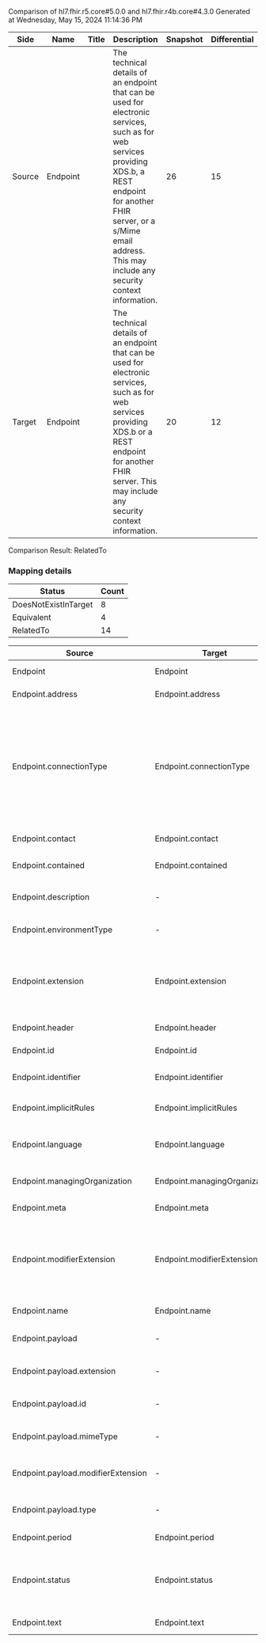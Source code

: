Comparison of hl7.fhir.r5.core#5.0.0 and hl7.fhir.r4b.core#4.3.0
Generated at Wednesday, May 15, 2024 11:14:36 PM

| Side | Name | Title | Description | Snapshot | Differential |
| --- | --- | --- | --- | --- | --- |
| Source | Endpoint |  | The technical details of an endpoint that can be used for electronic services, such as for web services providing XDS.b, a REST endpoint for another FHIR server, or a s/Mime email address. This may include any security context information. | 26 | 15 |
| Target | Endpoint |  | The technical details of an endpoint that can be used for electronic services, such as for web services providing XDS.b or a REST endpoint for another FHIR server. This may include any security context information. | 20 | 12 |


Comparison Result: RelatedTo


### Mapping details

| Status | Count |
| ------ | ----- |
DoesNotExistInTarget | 8 |
Equivalent | 4 |
RelatedTo | 14 |


| Source | Target | Status | Message |
| ------ | ------ | ------ | ------- |
| Endpoint | Endpoint | Equivalent | R5 `Endpoint` maps as Equivalent to R4B `Endpoint` |
| Endpoint.address | Endpoint.address | Equivalent | R5 `Endpoint.address` maps as Equivalent to R4B `Endpoint.address` |
| Endpoint.connectionType | Endpoint.connectionType | RelatedTo | R5 `Endpoint.connectionType` maps as RelatedTo to R4B `Endpoint.connectionType` - connectionType changed from array to scalar (max cardinality from * to 1); connectionType changed the binding strength from Example to Extensible; connectionType has change due to type change: R5 connectionType CodeableConcept has no equivalent or mapped type in R4B connectionType |
| Endpoint.contact | Endpoint.contact | Equivalent | R5 `Endpoint.contact` maps as Equivalent to R4B `Endpoint.contact` |
| Endpoint.contained | Endpoint.contained | Equivalent | R5 `Endpoint.contained` maps as Equivalent to R4B `Endpoint.contained` |
| Endpoint.description | - | DoesNotExistInTarget | R5 `Endpoint.description` does not appear in the target and has no mapping for `Endpoint`. |
| Endpoint.environmentType | - | DoesNotExistInTarget | R5 `Endpoint.environmentType` does not appear in the target and has no mapping for `Endpoint`. |
| Endpoint.extension | Endpoint.extension | SourceIsBroaderThanTarget | R5 `Endpoint.extension` maps as SourceIsBroaderThanTarget to R4B `Endpoint.extension` - extension has change due to type change: R5 `extension` `Extension` maps as SourceIsBroaderThanTarget for R4B `extension` |
| Endpoint.header | Endpoint.header | Equivalent | R5 `Endpoint.header` maps as Equivalent to R4B `Endpoint.header` |
| Endpoint.id | Endpoint.id | Equivalent | R5 `Endpoint.id` maps as Equivalent to R4B `Endpoint.id` |
| Endpoint.identifier | Endpoint.identifier | Equivalent | R5 `Endpoint.identifier` maps as Equivalent to R4B `Endpoint.identifier` |
| Endpoint.implicitRules | Endpoint.implicitRules | Equivalent | R5 `Endpoint.implicitRules` maps as Equivalent to R4B `Endpoint.implicitRules` |
| Endpoint.language | Endpoint.language | RelatedTo | R5 `Endpoint.language` maps as RelatedTo to R4B `Endpoint.language` - language changed the binding strength from Required to Preferred |
| Endpoint.managingOrganization | Endpoint.managingOrganization | Equivalent | R5 `Endpoint.managingOrganization` maps as Equivalent to R4B `Endpoint.managingOrganization` |
| Endpoint.meta | Endpoint.meta | Equivalent | R5 `Endpoint.meta` maps as Equivalent to R4B `Endpoint.meta` |
| Endpoint.modifierExtension | Endpoint.modifierExtension | SourceIsBroaderThanTarget | R5 `Endpoint.modifierExtension` maps as SourceIsBroaderThanTarget to R4B `Endpoint.modifierExtension` - modifierExtension has change due to type change: R5 `modifierExtension` `Extension` maps as SourceIsBroaderThanTarget for R4B `modifierExtension` |
| Endpoint.name | Endpoint.name | Equivalent | R5 `Endpoint.name` maps as Equivalent to R4B `Endpoint.name` |
| Endpoint.payload | - | DoesNotExistInTarget | R5 `Endpoint.payload` does not appear in the target and has no mapping for `Endpoint`. |
| Endpoint.payload.extension | - | DoesNotExistInTarget | R5 `Endpoint.payload.extension` does not appear in the target and has no mapping for `Endpoint`. |
| Endpoint.payload.id | - | DoesNotExistInTarget | R5 `Endpoint.payload.id` does not appear in the target and has no mapping for `Endpoint`. |
| Endpoint.payload.mimeType | - | DoesNotExistInTarget | R5 `Endpoint.payload.mimeType` does not appear in the target and has no mapping for `Endpoint`. |
| Endpoint.payload.modifierExtension | - | DoesNotExistInTarget | R5 `Endpoint.payload.modifierExtension` does not appear in the target and has no mapping for `Endpoint`. |
| Endpoint.payload.type | - | DoesNotExistInTarget | R5 `Endpoint.payload.type` does not appear in the target and has no mapping for `Endpoint`. |
| Endpoint.period | Endpoint.period | Equivalent | R5 `Endpoint.period` maps as Equivalent to R4B `Endpoint.period` |
| Endpoint.status | Endpoint.status | Equivalent | R5 `Endpoint.status` maps as Equivalent to R4B `Endpoint.status` - status has compatible required binding for code type: http://hl7.org/fhir/ValueSet/endpoint-status|5.0.0 and http://hl7.org/fhir/ValueSet/endpoint-status|4.3.0 (Equivalent) |
| Endpoint.text | Endpoint.text | Equivalent | R5 `Endpoint.text` maps as Equivalent to R4B `Endpoint.text` |

